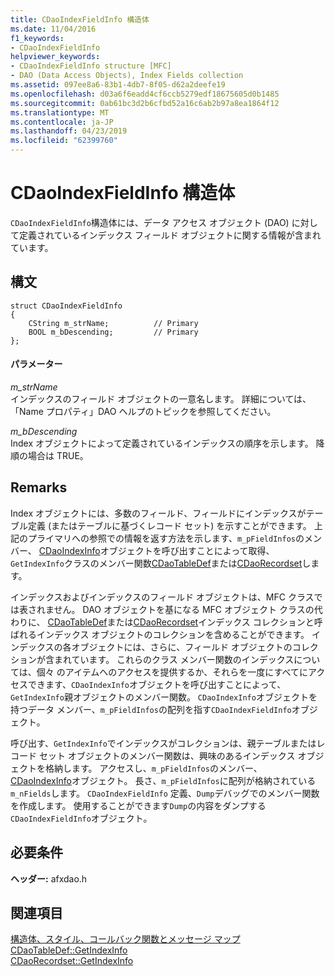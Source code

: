 ```yaml
---
title: CDaoIndexFieldInfo 構造体
ms.date: 11/04/2016
f1_keywords:
- CDaoIndexFieldInfo
helpviewer_keywords:
- CDaoIndexFieldInfo structure [MFC]
- DAO (Data Access Objects), Index Fields collection
ms.assetid: 097ee8a6-83b1-4db7-8f05-d62a2deefe19
ms.openlocfilehash: d03a6f6eadd4cf6ccb5279edf18675605d0b1485
ms.sourcegitcommit: 0ab61bc3d2b6cfbd52a16c6ab2b97a8ea1864f12
ms.translationtype: MT
ms.contentlocale: ja-JP
ms.lasthandoff: 04/23/2019
ms.locfileid: "62399760"
---
```

# <a name="cdaoindexfieldinfo-structure"></a>CDaoIndexFieldInfo 構造体

`CDaoIndexFieldInfo`構造体には、データ アクセス オブジェクト (DAO) に対して定義されているインデックス フィールド オブジェクトに関する情報が含まれています。

## <a name="syntax"></a>構文

```
struct CDaoIndexFieldInfo
{
    CString m_strName;          // Primary
    BOOL m_bDescending;         // Primary
};
```

#### <a name="parameters"></a>パラメーター

*m_strName*<br/>
インデックスのフィールド オブジェクトの一意名します。 詳細については、「Name プロパティ」DAO ヘルプのトピックを参照してください。

*m_bDescending*<br/>
Index オブジェクトによって定義されているインデックスの順序を示します。 降順の場合は TRUE。

## <a name="remarks"></a>Remarks

Index オブジェクトには、多数のフィールド、フィールドにインデックスがテーブル定義 (またはテーブルに基づくレコード セット) を示すことができます。 上記のプライマリへの参照での情報を返す方法を示します、`m_pFieldInfos`のメンバー、 [CDaoIndexInfo](../../mfc/reference/cdaoindexinfo-structure.md)オブジェクトを呼び出すことによって取得、`GetIndexInfo`クラスのメンバー関数[CDaoTableDef](../../mfc/reference/cdaotabledef-class.md#getindexinfo)または[CDaoRecordset](../../mfc/reference/cdaorecordset-class.md#getindexinfo)します。

インデックスおよびインデックスのフィールド オブジェクトは、MFC クラスでは表されません。 DAO オブジェクトを基になる MFC オブジェクト クラスの代わりに、 [CDaoTableDef](../../mfc/reference/cdaotabledef-class.md)または[CDaoRecordset](../../mfc/reference/cdaorecordset-class.md)インデックス コレクションと呼ばれるインデックス オブジェクトのコレクションを含めることができます。 インデックスの各オブジェクトには、さらに、フィールド オブジェクトのコレクションが含まれています。 これらのクラス メンバー関数のインデックスについては、個々 のアイテムへのアクセスを提供するか、それらを一度にすべてにアクセスできます、`CDaoIndexInfo`オブジェクトを呼び出すことによって、`GetIndexInfo`親オブジェクトのメンバー関数。 `CDaoIndexInfo`オブジェクトを持つデータ メンバー、`m_pFieldInfos`の配列を指す`CDaoIndexFieldInfo`オブジェクト。

呼び出す、`GetIndexInfo`でインデックスがコレクションは、親テーブルまたはレコード セット オブジェクトのメンバー関数は、興味のあるインデックス オブジェクトを格納します。 アクセスし、`m_pFieldInfos`のメンバー、 [CDaoIndexInfo](../../mfc/reference/cdaoindexinfo-structure.md)オブジェクト。 長さ、`m_pFieldInfos`に配列が格納されている`m_nFields`します。 `CDaoIndexFieldInfo` 定義、`Dump`デバッグでのメンバー関数を作成します。 使用することができます`Dump`の内容をダンプする`CDaoIndexFieldInfo`オブジェクト。

## <a name="requirements"></a>必要条件

**ヘッダー:** afxdao.h

## <a name="see-also"></a>関連項目

[構造体、スタイル、コールバック関数とメッセージ マップ](../../mfc/reference/structures-styles-callbacks-and-message-maps.md)<br/>
[CDaoTableDef::GetIndexInfo](../../mfc/reference/cdaotabledef-class.md#getindexinfo)<br/>
[CDaoRecordset::GetIndexInfo](../../mfc/reference/cdaorecordset-class.md#getindexinfo)
